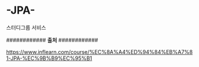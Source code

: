 # -JPA-
스터디그룹 서비스


############  **출처**  ############

https://www.inflearn.com/course/%EC%8A%A4%ED%94%84%EB%A7%81-JPA-%EC%9B%B9%EC%95%B1
